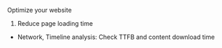 Optimize your website

1. Reduce page loading time
- Network, Timeline analysis: Check TTFB and content download time
